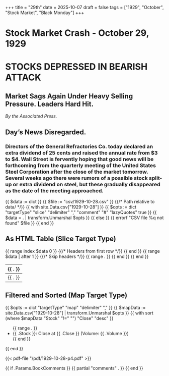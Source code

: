 +++
title = "29th"
date = 2025-10-07
draft = false
tags = ["1929", "October", "Stock Market", "Black Monday"]
+++
# Stock Market Crash - October 29, 1929

# STOCKS DEPRESSED IN BEARISH ATTACK
## Market Sags Again Under Heavy Selling Pressure. Leaders Hard Hit.
*By the Associated Press.*

## Day’s News Disregarded.
### Directors of the General Refractories Co. today declared an extra dividend of 25 cents and raised the annual rate from $3 to $4. Wall Street is fervently hoping that good news will be forthcoming from the quarterly meeting of the United States Steel Corporation after the close of the market tomorrow. Several weeks ago there were rumors of a possible stock split-up or extra dividend on steel, but these gradually disappeared as the date of the meeting approached.

{{ $data := dict }}
{{ $file := "csv/1929-10-28.csv" }} {{/* Path relative to data/ */}}
{{ with site.Data.csv["1929-10-28"] }}
  {{ $opts := dict "targetType" "slice" "delimiter" "," "comment" "#" "lazyQuotes" true }}
  {{ $data = . | transform.Unmarshal $opts }}
{{ else }}
  {{ errorf "CSV file %q not found" $file }}
{{ end }}

## As HTML Table (Slice Target Type)
<table>
  <thead>
    <tr>
      {{ range index $data 0 }} {{/* Headers from first row */}}
        <th>{{ . }}</th>
      {{ end }}
    </tr>
  </thead>
  <tbody>
    {{ range $data | after 1 }} {{/* Skip headers */}}
      <tr>
        {{ range . }}
          <td>{{ . }}</td>
        {{ end }}
      </tr>
    {{ end }}
  </tbody>
</table>

## Filtered and Sorted (Map Target Type)
{{ $opts := dict "targetType" "map" "delimiter" "," }}
{{ $mapData := site.Data.csv["1929-10-28"] | transform.Unmarshal $opts }}
{{ with sort (where $mapData "Stock" "!=" "") "Close" "desc" }}
  <ul>
    {{ range . }}
      <li>{{ .Stock }}: Close at {{ .Close }} (Volume: {{ .Volume }})</li>
    {{ end }}
  </ul>
{{ end }}

{{< pdf-file "/pdf/1929-10-28-p4.pdf" >}}

{{ if .Params.BookComments }}
  {{ partial "comments" . }}
{{ end }}
